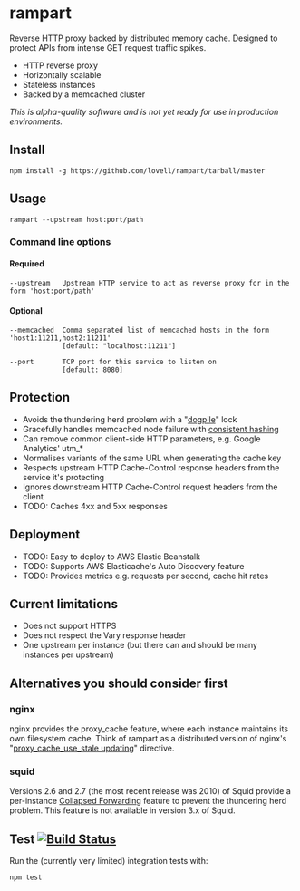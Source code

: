 # rampart

Reverse HTTP proxy backed by distributed memory cache. Designed to protect APIs from intense GET request traffic spikes.

* HTTP reverse proxy
* Horizontally scalable
* Stateless instances
* Backed by a memcached cluster

_This is alpha-quality software and is not yet ready for use in production environments._

## Install

    npm install -g https://github.com/lovell/rampart/tarball/master

## Usage

    rampart --upstream host:port/path

### Command line options

#### Required

    --upstream   Upstream HTTP service to act as reverse proxy for in the form 'host:port/path'

#### Optional

    --memcached  Comma separated list of memcached hosts in the form 'host1:11211,host2:11211'
                 [default: "localhost:11211"]

    --port       TCP port for this service to listen on
                 [default: 8080]

## Protection

* Avoids the thundering herd problem with a "[dogpile](https://bitbucket.org/zzzeek/dogpile.core)" lock
* Gracefully handles memcached node failure with [consistent hashing](http://en.wikipedia.org/wiki/Consistent_hashing)
* Can remove common client-side HTTP parameters, e.g. Google Analytics' utm_*
* Normalises variants of the same URL when generating the cache key
* Respects upstream HTTP Cache-Control response headers from the service it's protecting
* Ignores downstream HTTP Cache-Control request headers from the client
* TODO: Caches 4xx and 5xx responses

## Deployment

* TODO: Easy to deploy to AWS Elastic Beanstalk
* TODO: Supports AWS Elasticache's Auto Discovery feature
* TODO: Provides metrics e.g. requests per second, cache hit rates

## Current limitations

* Does not support HTTPS
* Does not respect the Vary response header
* One upstream per instance (but there can and should be many instances per upstream)

## Alternatives you should consider first

### nginx

nginx provides the proxy\_cache feature, where each instance maintains its own filesystem cache. Think of rampart as a distributed version of nginx's "[proxy_cache_use_stale updating](http://nginx.org/en/docs/http/ngx_http_proxy_module.html#proxy_cache_use_stale)" directive.

### squid

Versions 2.6 and 2.7 (the most recent release was 2010) of Squid provide a per-instance [Collapsed Forwarding](http://wiki.squid-cache.org/Features/CollapsedForwarding) feature to prevent the thundering herd problem. This feature is not available in version 3.x of Squid.

## Test [![Build Status](https://travis-ci.org/lovell/rampart.png?branch=master)](https://travis-ci.org/lovell/rampart)

Run the (currently very limited) integration tests with:

    npm test
